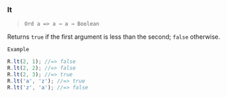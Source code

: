 ### lt

> `Ord a => a → a → Boolean`

Returns `true` if the first argument is less than the second; `false` otherwise.

`Example`

```js
R.lt(2, 1); //=> false
R.lt(2, 2); //=> false
R.lt(2, 3); //=> true
R.lt('a', 'z'); //=> true
R.lt('z', 'a'); //=> false
```
